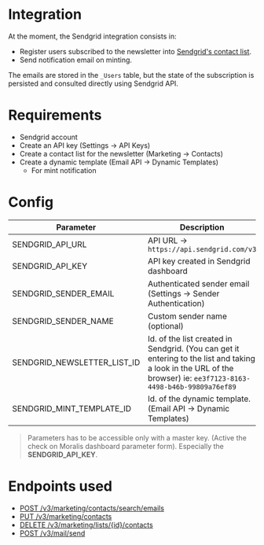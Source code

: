 # Integration

At the moment, the Sendgrid integration consists in:

* Register users subscribed to the newsletter into [Sendgrid's contact list](https://sendgrid.com/solutions/email-marketing/email-list-management/).
* Send notification email on minting.

The emails are stored in the `_Users` table, but the state of the subscription is persisted and consulted directly using Sendgrid API.

# Requirements

* Sendgrid account
* Create an API key (Settings -> API Keys)
* Create a contact list for the newsletter (Marketing -> Contacts)
* Create a dynamic template (Email API -> Dynamic Templates)
  * For mint notification

# Config

|Parameter|Description|
|---|---|
|SENDGRID_API_URL|API URL -> `https://api.sendgrid.com/v3`|
|SENDGRID_API_KEY|API key created in Sendgrid dashboard|
|SENDGRID_SENDER_EMAIL|Authenticated sender email (Settings -> Sender Authentication)|
|SENDGRID_SENDER_NAME|Custom sender name (optional)|
|SENDGRID_NEWSLETTER_LIST_ID|Id. of the list created in Sendgrid. (You can get it entering to the list and taking a look in the URL of the browser) ie: `ee3f7123-8163-4498-b46b-99809a76ef89`|
|SENDGRID_MINT_TEMPLATE_ID|Id. of the dynamic template. (Email API -> Dynamic Templates)|

> Parameters has to be accessible only with a master key. (Active the check on Moralis dashboard parameter form). Especially the **SENDGRID_API_KEY**.

# Endpoints used

* [POST /v3/marketing/contacts/search/emails](https://docs.sendgrid.com/api-reference/contacts/get-contacts-by-emails)
* [PUT /v3/marketing/contacts](https://docs.sendgrid.com/api-reference/contacts/add-or-update-a-contact)
* [DELETE /v3/marketing/lists/{id}/contacts](https://docs.sendgrid.com/api-reference/lists/remove-contacts-from-a-list)
* [POST /v3/mail/send](https://docs.sendgrid.com/api-reference/mail-send/mail-send)
